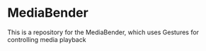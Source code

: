 # MediaBender
This is a repository for the MediaBender, which uses Gestures for controlling media playback 
